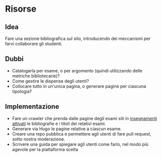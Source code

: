 # Risorse

## Idea

Fare una sezione bibliografica sul sito, introducendo dei meccanismi per farvi collaborare gli studenti.

## Dubbi

* Catalogarla per esame, o per argomento (quindi utilizzando delle metriche bibliotecarie)?
* Come gestire le dispense degli utenti?
* Collocare tutto in un'unica pagina, o generare pagine per ciascuna tipologia?

## Implementazione

* Fare un crawler che prenda dalle pagine degli esami siti in [insegnamenti attivati](http://www.dm.unipi.it/webnew/it/cds/insegnamenti*attivati) le bibliografie e i titoli dei relativi esami.
* Generare via Hugo le pagine relative a ciascun esame.
* Creare una repo pubblica e permettere agli utenti di fare pull request, sotto nostra moderazione.
* Scrivere una guida per spiegare agli utenti come farlo, nel modo più agevole per la piattaforma scelta


